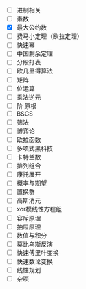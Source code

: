 -   [ ] 进制相关
-   [ ] 素数
-   [x] 最大公约数
-   [ ] 费马小定理（欧拉定理）
-   [ ] 快速幂
-   [ ] 中国剩余定理
-   [ ] 分段打表
-   [ ] 欧几里得算法
-   [ ] 矩阵
-   [ ] 位运算
-   [ ] 乘法逆元
-   [ ] 阶 原根
-   [ ] BSGS
-   [ ] 筛法
-   [ ] 博弈论
-   [ ] 欧拉函数
-   [ ] 多项式黑科技
-   [ ] 卡特兰数
-   [ ] 排列组合
-   [ ] 康托展开
-   [ ] 概率与期望
-   [ ] 置换群
-   [ ] 高斯消元
-   [ ] xor模线性方程组
-   [ ] 容斥原理
-   [ ] 抽屉原理
-   [ ] 数值与积分
-   [ ] 莫比乌斯反演
-   [ ] 快速傅里叶变换
-   [ ] 快速数论变换
-   [ ] 线性规划
-   [ ] 杂项
